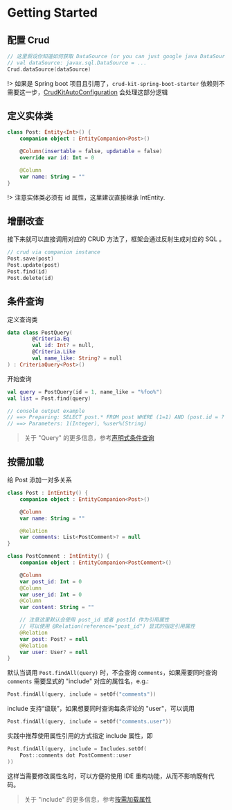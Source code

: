# Getting Started
## 配置 Crud
```kotlin
// 这里假设你知道如何获取 DataSource (or you can just google java DataSource)
// val dataSource: javax.sql.DataSource = ...
Crud.dataSource(dataSource)
```

!> 如果是 Spring boot 项目且引用了，`crud-kit-spring-boot-starter` 依赖则不需要这一步，[CrudKitAutoConfiguration](../crud-kit-spring-boot-starter/src/main/kotlin/com/cpvsn/crud/autoconfigure/MybatisKitAutoConfiguration.kt) 会处理这部分逻辑

## 定义实体类
```kotlin
class Post: Entity<Int>() {
    companion object : EntityCompanion<Post>()

    @Column(insertable = false, updatable = false)
    override var id: Int = 0

    @Column
    var name: String = ""
}
```
!> 注意实体类必须有 id 属性，这里建议直接继承 IntEntity.

## 增删改查
接下来就可以直接调用对应的 CRUD 方法了，框架会通过反射生成对应的 SQL 。
```kotlin
// crud via companion instance
Post.save(post)
Post.update(post)
Post.find(id)
Post.delete(id)
```

## 条件查询
定义查询类
```kotlin
data class PostQuery(
        @Criteria.Eq
        val id: Int? = null,
        @Criteria.Like
        val name_like: String? = null
) : CriteriaQuery<Post>()
```
开始查询
```kotlin
val query = PostQuery(id = 1, name_like = "%foo%")
val list = Post.find(query)

// console output example
// ==> Preparing: SELECT post.* FROM post WHERE (1=1) AND (post.id = ? AND post.name like ?)
// ==> Parameters: 1(Integer), %user%(String)
```
> 关于 "Query" 的更多信息，参考[声明式条件查询](guide.md?id=声明式条件查询)

## 按需加载
给 Post 添加一对多关系
```kotlin
class Post : IntEntity() {
    companion object : EntityCompanion<Post>()

    @Column
    var name: String = ""

    @Relation
    var comments: List<PostComment>? = null
}

class PostComment : IntEntity() {
    companion object : EntityCompanion<PostComment>()

    @Column
    var post_id: Int = 0
    @Column
    var user_id: Int = 0
    @Column
    var content: String = ""

    // 注意这里默认会使用 post_id 或者 postId 作为引用属性
    // 可以使用 @Relation(reference="post_id") 显式的指定引用属性
    @Relation
    var post: Post? = null
    @Relation
    var user: User? = null
}
```
默认当调用 `Post.findAll(query)` 时，不会查询 `comments`，如果需要同时查询 `comments` 需要显式的 "include" 对应的属性名，e.g.:
```kotlin
Post.findAll(query, include = setOf("comments"))
```
include 支持“级联”，如果想要同时查询每条评论的 "user"，可以调用
```kotlin
Post.findAll(query, include = setOf("comments.user"))
```
实践中推荐使用属性引用的方式指定 include 属性，即
```kotlin
Post.findAll(query, include = Includes.setOf(
    Post::comments dot PostComment::user
))
```
这样当需要修改属性名时，可以方便的使用 IDE 重构功能，从而不影响既有代码。

> 关于 "include" 的更多信息，参考[按需加载属性](guide.md?id=按需加载属性)
